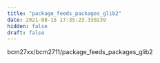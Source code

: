 ```yaml
---
title: "package_feeds_packages_glib2"
date: 2021-08-15 17:35:23.330239
hidden: false
draft: false
---
```


bcm27xx/bcm2711/package_feeds_packages_glib2

